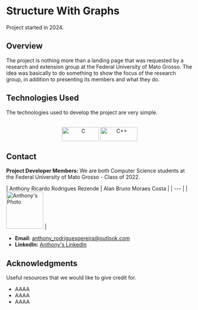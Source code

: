 # Structure With Graphs

Project started in 2024.

## Overview
The project is nothing more than a landing page that was requested by a research and extension group at the Federal University of Mato Grosso. The idea was basically to do something to show the focus of the research group, in addition to presenting its members and what they do.

## Technologies Used

The technologies used to develop the project are very simple.

<div style="display: inline_block" align= "center"><br>
<img align="center" alt="C" height="38" width="100" src="https://img.shields.io/badge/C-A8B9CC?style=for-the-badge&logo=c&logoColor=black">
<img align="center" alt="C++" height="38" width="100" src="https://img.shields.io/badge/C++-00599C?style=for-the-badge&logo=c%2B%2B&logoColor=white">
</div>

## Contact
<strong> Project Developer Members: </strong> We are both Computer Science students at the Federal University of Mato Grosso - Class of 2022.

| Anthony Ricardo Rodrigues Rezende | Alan Bruno Moraes Costa |
| --- |
| <img src="./ImagesMembers/anthony.jpeg" alt="Anthony's Photo" width="100"/> | 

- **Email:** anthony_rodriguespereira@outlook.com
- **LinkedIn:** [Anthony's LinkedIn](https://www.linkedin.com/in/anthony-ricardo-rodrigues-rezende-486917227/)


## Acknowledgments
Useful resources that we would like to give credit for.

- AAAA
- AAAA
- AAAA
  
##
